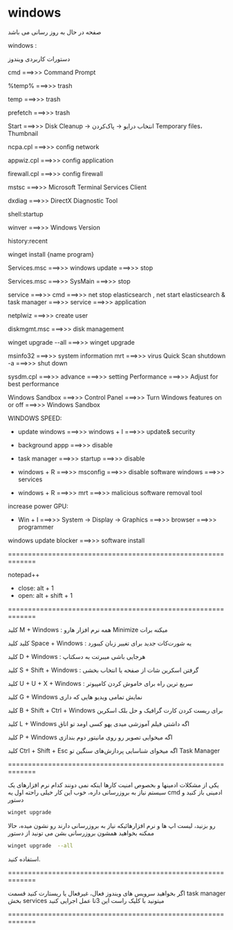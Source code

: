 # windows

صفحه در حال به روز رسانی می باشد

windows :


دستورات کاربردی ویندوز

cmd ===>>> Command Prompt


%temp% ===>>> trash

temp ===>>> trash

prefetch ===>>> trash

Start ===>>> Disk Cleanup → انتخاب درایو → پاک‌کردن Temporary files، Thumbnail

ncpa.cpl ===>>> config network

appwiz.cpl ===>>> config application

firewall.cpl ===>>> config firewall

mstsc ===>>> Microsoft Terminal Services Client

dxdiag ===>>> DirectX Diagnostic Tool

shell:startup

winver ===>>> Windows Version

history:recent

winget install {name program}

Services.msc  ===>>> windows update ===>>> stop

Services.msc  ===>>> SysMain ===>>> stop

service ===>>> cmd ===>>> net stop elasticsearch , net start elasticsearch & task manager ===>>> service ===>>> application 

netplwiz ===>>> create user

diskmgmt.msc ===>>> disk management

winget upgrade --all ===>>> winget upgrade


msinfo32 ===>>> system information
mrt ===>>>  virus Quick Scan 
shutdown -a ===>>> shut down


sysdm.cpl ===>>> advance ===>>> setting  Performance ===>>>  Adjust for best performance


Windows Sandbox ===>>> Control Panel ===>>> Turn Windows features on or off ===>>> Windows Sandbox


WINDOWS SPEED:


- update windows ===>>> windows + I ===>>> update& security
  
- background appp ===>>> disable

- task manager ===>>> startup ===>>> disable
  
- windows + R ===>>> msconfig ===>>> disable software windows ===>>> services
  
- windows + R ===>>> mrt ===>>> malicious software removal tool



increase power GPU:


- Win + I ===>>> System → Display → Graphics ===>>> browser ===>>> programmer


windows update blocker ===>>> software install

=============================================================

notepad++
- close: alt + 1
- open: alt + shift + 1

=============================================================

کلید M + Windows :
همه نرم افزار هارو Minimize میکنه برات

کلید کلید Space + Windows :
یه شورت‌کات جدید برای تغییر زبان کیبورد

کلید D + Windows :
هرجایی باشی میبرتت به دسکتاپ

کلید S + Shift + Windows : 
گرفتن اسکرین شات از صفحه یا انتخاب بخشی

کلید U + U + X + Windows :
سریع ترین راه برای خاموش کردن کامپیوتر

کلید G + Windows 
نمایش تمامی ویدیو هایی که داری

کلید B + Shift + Ctrl + Windows 
 برای ریست کردن کارت گرافیک و حل بلک اسکرین

کلید L + Windows
اگه داشتی فیلم آموزشی میدی یهو کسی اومد تو اتاق 

کلید P + Windows 
اگه میخوایی تصویر رو روی مانیتور دوم بندازی

کلید Ctrl + Shift + Esc
اگه میخوای شناسایی پردازش‌های سنگین تو Task Manager



=============================================================


یکی از مشکلات ادمینها و بخصوص امنیت کارها اینکه نمی دونند کدام نرم افزارهای یک سیستم نیاز به بروزرسانی داره، خوب این کار خیلی راحته اول یه cmd ادمینی باز کنید و دستور
```bash
winget upgrade
```
رو بزنید، لیست اپ ها و نرم افزارهائیکه نیاز به بروزرسانی دارند رو نشون میده، حالا ممکنه بخواهید همشون بروزرسانی بشن می تونید از دستور
```bash
winget upgrade  --all
```
استفاده کنید.



=============================================================

 اگر بخواهید سرویس های ویندوز فعال، غیرفعال یا ریستارت کنید 
 قسمت task manager بخش services میتونید با کلیک راست این 3تا عمل اجرایی کنید

=============================================================

